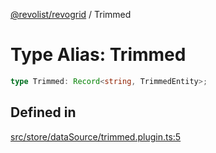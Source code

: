 [@revolist/revogrid](README.md) / Trimmed

# Type Alias: Trimmed

```ts
type Trimmed: Record<string, TrimmedEntity>;
```

## Defined in

[src/store/dataSource/trimmed.plugin.ts:5](https://github.com/revolist/revogrid/blob/baf80d21081b40195ffd6e11abd1249f2fd26dae/src/store/dataSource/trimmed.plugin.ts#L5)
